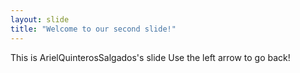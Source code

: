 ```yaml
---
layout: slide
title: "Welcome to our second slide!"
---
```

This is ArielQuinterosSalgados's slide
Use the left arrow to go back!
